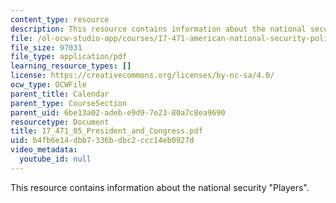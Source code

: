 ```yaml
---
content_type: resource
description: This resource contains information about the national security "Players".
file: /ol-ocw-studio-app/courses/17-471-american-national-security-policy-fall-2002/b4fb6e14dbb7336bdbc2ccc14eb0927d_17_471_05_President_and_Congress.pdf
file_size: 97031
file_type: application/pdf
learning_resource_types: []
license: https://creativecommons.org/licenses/by-nc-sa/4.0/
ocw_type: OCWFile
parent_title: Calendar
parent_type: CourseSection
parent_uid: 6be13a02-adeb-e9d9-7e23-80a7c8ea9690
resourcetype: Document
title: 17_471_05_President_and_Congress.pdf
uid: b4fb6e14-dbb7-336b-dbc2-ccc14eb0927d
video_metadata:
  youtube_id: null
---
```

This resource contains information about the national security "Players".